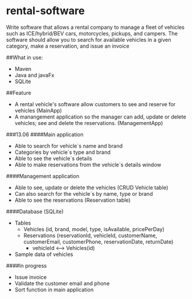 # rental-software

Write software that allows a rental company to manage a fleet of vehicles such as ICE/hybrid/BEV cars, motorcycles, pickups, and campers. The software should allow you to search for available vehicles in a given category, make a reservation, and issue an invoice


##What in use:
                
* Maven
* Java and javaFx
* SQLite
				

##Feature
- A rental vehicle's software allow customers to see and reserve for vehicles (MainApp)
- A manangement application so the manager can add, update or delete vehicles; see and delete the reservations. (ManagementApp)

###13.06
####Main application
+ Able to search for vehicle`s name and brand
+ Categories by vehicle`s type and brand
+ Able to see the vehicle`s details 
+ Able to make reservations from the vehicle`s details window

####Management application
+ Able to see, update or delete the vehicles (CRUD Vehicle table)
+ Can also search for the vehicle`s by name, type or brand
+ Able to see the reservations (Reservation table)

####Database (SQLite)
+ Tables
	+ Vehicles (id, brand, model, type, isAvailable, pricePerDay)
	+ Reservations (reservationId, vehicleId, customerName, customerEmail, customerPhone, reservationDate, returnDate)
		+ vehicleId <--> Vehicles(id)
+ Sample data of vehicles

####In progress
+ Issue invoice
+ Validate the customer email and phone
+ Sort function in main application
